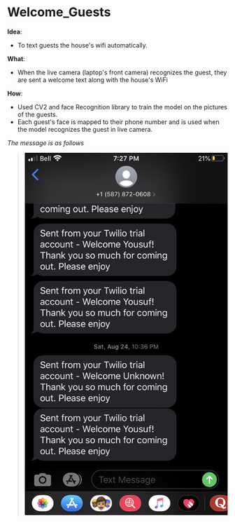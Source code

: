 # Welcome_Guests

**Idea**: 
- To text guests the house's wifi automatically.

**What**: 
- When the live camera (laptop's front camera) recognizes the guest, they are sent a welcome text along with the house's WiFi


**How**:
- Used CV2 and face Recognition library to train the model on the pictures of the guests.
- Each guest's face is mapped to their phone number and is used when the model recognizes the guest in live camera.

*The message is as follows*
> ![alt text](https://github.com/yousufafroze/Welcome_Guests/blob/master/welcome_guests_msg.jpeg)





